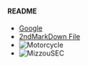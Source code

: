 
#### README
* [Google](http://www.google.com)
* [2ndMarkDown File](2ndMarkDown.md)
* ![Motorcycle](/images/Motorcycle.jpg)
* ![MizzouSEC](https://encrypted-tbn0.gstatic.com/images?q=tbn:ANd9GcRn_B0ldjOpP7mgWFhX3WbTHzKh8XnsXVowGSdvqMAb_G6T6B0PNQ)

